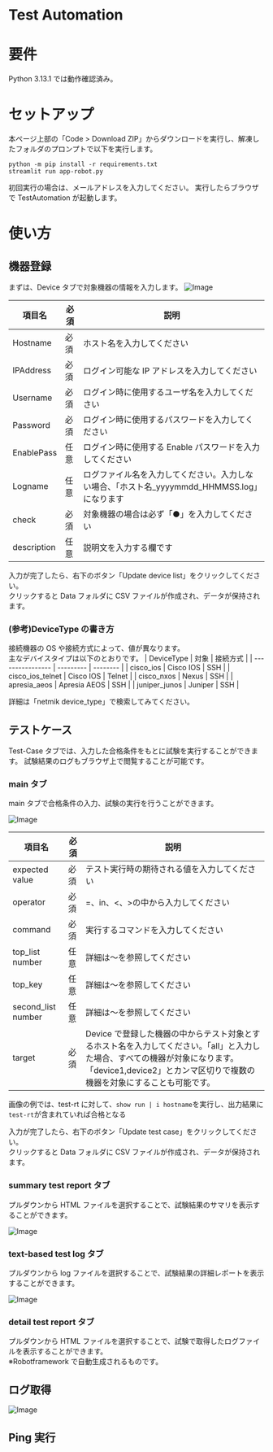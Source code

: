 # Test Automation

# 要件

Python 3.13.1 では動作確認済み。

# セットアップ

本ページ上部の「Code > Download ZIP」からダウンロードを実行し、解凍したフォルダのプロンプトで以下を実行します。

```
python -m pip install -r requirements.txt
streamlit run app-robot.py
```

初回実行の場合は、メールアドレスを入力してください。
実行したらブラウザで TestAutomation が起動します。

# 使い方

## 機器登録

まずは、Device タブで対象機器の情報を入力します。
![Image](https://github.com/user-attachments/assets/0e4b1aec-bc60-4f12-aa4a-d26192819321)

| 項目名      | 必須 | 説明                                                                                          |
| ----------- | ---- | --------------------------------------------------------------------------------------------- |
| Hostname    | 必須 | ホスト名を入力してください                                                                    |
| IPAddress   | 必須 | ログイン可能な IP アドレスを入力してください                                                  |
| Username    | 必須 | ログイン時に使用するユーザ名を入力してください                                                |
| Password    | 必須 | ログイン時に使用するパスワードを入力してください                                              |
| EnablePass  | 任意 | ログイン時に使用する Enable パスワードを入力してください                                      |
| Logname     | 任意 | ログファイル名を入力してください。入力しない場合、「ホスト名\_yyyymmdd_HHMMSS.log」になります |
| check       | 必須 | 対象機器の場合は必ず「●」を入力してください                                                   |
| description | 任意 | 説明文を入力する欄です                                                                        |

入力が完了したら、右下のボタン「Update device list」をクリックしてください。\
クリックすると Data フォルダに CSV ファイルが作成され、データが保持されます。

### (参考)DeviceType の書き方

接続機器の OS や接続方式によって、値が異なります。\
主なデバイスタイプは以下のとおりです。
| DeviceType | 対象 | 接続方式 |
| ---------------- | --------- | -------- |
| cisco_ios | Cisco IOS | SSH |
| cisco_ios_telnet | Cisco IOS | Telnet |
| cisco_nxos | Nexus | SSH |
| apresia_aeos | Apresia AEOS | SSH |
| juniper_junos | Juniper | SSH |

詳細は「netmik device_type」で検索してみてください。

## テストケース

Test-Case タブでは、入力した合格条件をもとに試験を実行することができます。
試験結果のログもブラウザ上で閲覧することが可能です。

### main タブ

main タブで合格条件の入力、試験の実行を行うことができます。

![Image](https://github.com/user-attachments/assets/63d42952-2c55-4d46-aeaf-fade0f92676f)

| 項目名             | 必須 | 説明                                                                                                                                                                                                    |
| ------------------ | ---- | ------------------------------------------------------------------------------------------------------------------------------------------------------------------------------------------------------- |
| expected value     | 必須 | テスト実行時の期待される値を入力してください                                                                                                                                                            |
| operator           | 必須 | =、in、<、>の中から入力してください                                                                                                                                                                     |
| command            | 必須 | 実行するコマンドを入力してください                                                                                                                                                                      |
| top_list number    | 任意 | 詳細は～を参照してください                                                                                                                                                                              |
| top_key            | 任意 | 詳細は～を参照してください                                                                                                                                                                              |
| second_list number | 任意 | 詳細は～を参照してください                                                                                                                                                                              |
| target             | 必須 | Device で登録した機器の中からテスト対象とするホスト名を入力してください。「all」と入力した場合、すべての機器が対象になります。「device1,device2」とカンマ区切りで複数の機器を対象にすることも可能です。 |

画像の例では、test-rt に対して、`show run | i hostname`を実行し、出力結果に`test-rt`が含まれていれば合格となる

入力が完了したら、右下のボタン「Update test case」をクリックしてください。\
クリックすると Data フォルダに CSV ファイルが作成され、データが保持されます。

### summary test report タブ

プルダウンから HTML ファイルを選択することで、試験結果のサマリを表示することができます。

![Image](https://github.com/user-attachments/assets/be600096-52fa-4c35-bda6-b1bab14fe9eb)

### text-based test log タブ

プルダウンから log ファイルを選択することで、試験結果の詳細レポートを表示することができます。

![Image](https://github.com/user-attachments/assets/5b242968-ba2f-4def-8f74-a704d8f24ba8)

### detail test report タブ

プルダウンから HTML ファイルを選択することで、試験で取得したログファイルを表示することができます。\
※Robotframework で自動生成されるものです。

## ログ取得

![Image](https://github.com/user-attachments/assets/385d741a-37fa-44bf-8382-7ac635cf45d6)

## Ping 実行
